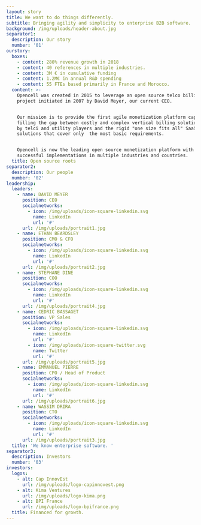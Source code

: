 ```yaml
---
layout: story
title: We want to do things differently.
subtitle: Bringing agility and simplicity to enterprise B2B software.
background: /img/uploads/header-about.jpg
separator1:
  description: Our story
  number: '01'
ourstory:
  boxes:
    - content: 280% revenue growth in 2018
    - content: 40 references in multiple industries.
    - content: 3M € in cumulative funding
    - content: 1.2M€ in annual R&D spending
    - content: 55 FTEs based primarily in France and Morocco.
  content: >-
    Opencell was created in 2015 to leverage an open source telco billing
    project initiated in 2007 by David Meyer, our current CEO.


    Our mission is to provide the first agile monetization platform capable of
    filling the gap between costly and complex vertical billing solutions used
    by telci and utility players and the rigid "one size fits all" SaaS
    solutions that cover only  the most basic requirements.


    Opencell is now the leading open source monetization platform with over 40
    successful implementations in multiple industries and countries.
  title: Open source roots
separator2:
  description: Our people
  number: '02'
leadership:
  leaders:
    - name: DAVID MEYER
      position: CEO
      socialnetworks:
        - icon: /img/uploads/icon-square-linkedin.svg
          name: LinkedIn
          url: '#'
      url: /img/uploads/portrait1.jpg
    - name: ETHAN BEARDSLEY
      position: CMO & CFO
      socialnetworks:
        - icon: /img/uploads/icon-square-linkedin.svg
          name: LinkedIn
          url: '#'
      url: /img/uploads/portrait2.jpg
    - name: STEPHANE DINE
      position: COO
      socialnetworks:
        - icon: /img/uploads/icon-square-linkedin.svg
          name: LinkedIn
          url: '#'
      url: /img/uploads/portrait4.jpg
    - name: CEDRIC BASSAGET
      position: VP Sales
      socialnetworks:
        - icon: /img/uploads/icon-square-linkedin.svg
          name: LinkedIn
          url: '#'
        - icon: /img/uploads/icon-square-twitter.svg
          name: Twitter
          url: '#'
      url: /img/uploads/portrait5.jpg
    - name: EMMANUEL PIERRE
      position: CPO / Head of Product
      socialnetworks:
        - icon: /img/uploads/icon-square-linkedin.svg
          name: LinkedIn
          url: '#'
      url: /img/uploads/portrait6.jpg
    - name: WASSIM DRIRA
      position: CTO
      socialnetworks:
        - icon: /img/uploads/icon-square-linkedin.svg
          name: LinkedIn
          url: '#'
      url: /img/uploads/portrait3.jpg
  title: 'We know enterprise software. '
separator3:
  description: Investors
  number: '03'
investors:
  logos:
    - alt: Cap InnovEst
      url: /img/uploads/logo-capinnovest.png
    - alt: Kima Ventures
      url: /img/uploads/logo-kima.png
    - alt: BPI France
      url: /img/uploads/logo-bpifrance.png
  title: Financed for growth.
---
```


